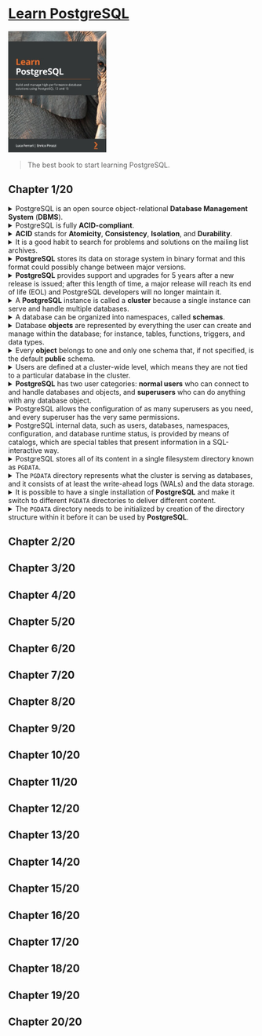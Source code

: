 # [Learn PostgreSQL](https://www.amazon.com/Learn-PostgreSQL-high-performance-database-solutions/dp/183898528X/ref=sr_1_1?crid=1GFEV5AXN7SW&keywords=learn+postgresql&qid=1672678280&sprefix=learn+postgres%2Caps%2C586&sr=8-1)
<img alt="9781838985288" src="../covers/9781838985288.jpg" width="200"/>

> The best book to start learning PostgreSQL.

## Chapter 1/20

<details>
<summary>PostgreSQL is an open source object-relational <b>Database Management System</b> (<b>DBMS</b>).</summary>

</details>

<details>
<summary>PostgreSQL is fully <b>ACID-compliant</b>.</summary>

</details>

<details>
<summary><b>ACID</b> stands for <b>Atomicity</b>, <b>Consistency</b>, <b>Isolation</b>, and <b>Durability</b>.</summary>

- **Atomicity**: Complex database operations is proccessed as a single instruction.
- **Consistency**: Data within the database will not be corrupted due to partially performed operations.
- **Isolation**: Allows database to handle concurrency, without interleaved changes.
- **Durability**: Database engine is supposed to protect the data it contains, even in the case of software and hardware failures.
</details>

<details>
<summary>It is a good habit to search for problems and solutions on the mailing list archives.</summary>

https://www.postgresql.org/list
</details>

<details>
<summary><b>PostgreSQL</b> stores its data on storage system in binary format and this format could possibly change between major versions.</summary>

</details>

<details>
<summary><b>PostgreSQL</b> provides support and upgrades for 5 years after a new release is issued; after this length of time, a major release will reach its end of life (EOL) and PostgreSQL developers will no longer maintain it.</summary>

</details>

<details>
<summary>A <b>PostgreSQL</b> instance is called a <b>cluster</b> because a single instance can serve and handle multiple databases.</summary>

</details>

<details>
<summary>A database can be organized into namespaces, called <b>schemas</b>.</summary>

> Schemas cannot be nested, so they represent a flat namespace.
</details>

<details>
<summary>Database <b>objects</b> are represented by everything the user can create and manage within the database; for instance, tables, functions, triggers, and data types.</summary>

</details>

<details>
<summary>Every <b>object</b> belongs to one and only one schema that, if not specified, is the default <b>public</b> schema.</summary>

</details>

<details>
<summary>Users are defined at a cluster-wide level, which means they are not tied to a particular database in the cluster.</summary>

</details>

<details>
<summary><b>PostgreSQL</b> has two user categories: <b>normal users</b> who can connect to and handle databases and objects, and <b>superusers</b> who can do anything with any database object.</summary>

</details>

<details>
<summary>PostgreSQL allows the configuration of as many superusers as you need, and every superuser has the very same permissions.</summary>

</details>

<details>
<summary>PostgreSQL internal data, such as users, databases, namespaces, configuration, and database runtime status, is provided by means of catalogs, which are special tables that present information in a SQL-interactive way.</summary>

</details>

<details>
<summary>PostgreSQL stores all of its content in a single filesystem directory known as <code>PGDATA</code>.</summary>

</details>

<details>
<summary>The <code>PGDATA</code> directory represents what the cluster is serving as databases, and it consists of at least the write-ahead logs (WALs) and the data storage.</summary>

</details>

<details>
<summary>It is possible to have a single installation of <b>PostgreSQL</b> and make it switch to different <code>PGDATA</code> directories to deliver different content.</summary>

</details>

<details>
<summary>The <code>PGDATA</code> directory needs to be initialized by creation of the directory structure within it before it can be used by <b>PostgreSQL</b>.</summary>

</details>

## Chapter 2/20
## Chapter 3/20
## Chapter 4/20
## Chapter 5/20
## Chapter 6/20
## Chapter 7/20
## Chapter 8/20
## Chapter 9/20
## Chapter 10/20
## Chapter 11/20
## Chapter 12/20
## Chapter 13/20
## Chapter 14/20
## Chapter 15/20
## Chapter 16/20
## Chapter 17/20
## Chapter 18/20
## Chapter 19/20
## Chapter 20/20
